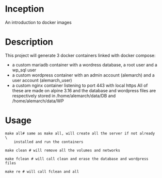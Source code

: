 # Inception
An introduction to docker images

# Description
This project will generate 3 docker containers linked with docker compose:
- a custom mariadb container with a wordress database, a root user and a wp_sql user
- a custom wordpress container with an admin account (alemarch) and a user account (alemarch_user)
- a custom nginx container listening to port 443 with local https
All of these are made on alpine 3.16 and the database and wordpress files
are respectively stored in /home/alemarch/data/DB and /home/alemarch/data/WP

# Usage
```
make all# same as make all, will create all the server if not already \
	installed and run the containers
```
```
make clean # will remove all the volumes and networks
```
```
make fclean # will call clean and erase the database and wordpress files
```
```
make re # will call fclean and all
```
